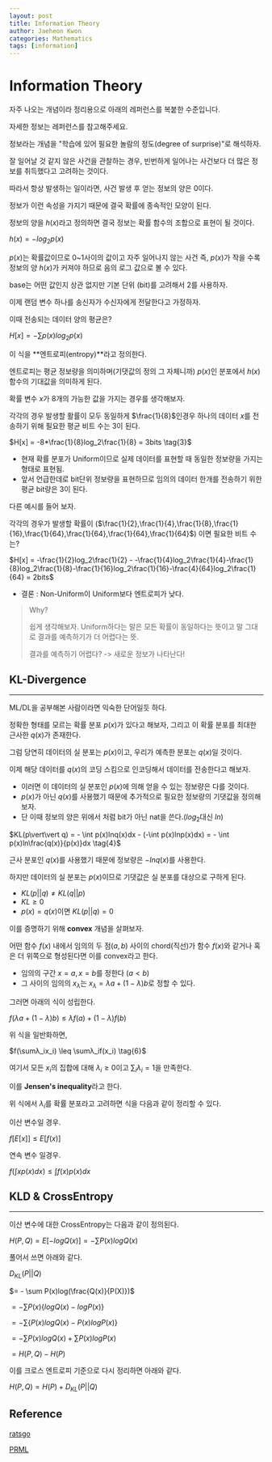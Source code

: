 ```yaml
---
layout: post
title: Information Theory
author: Jaeheon Kwon
categories: Mathematics
tags: [information]
---
```


# Information Theory



자주 나오는 개념이라 정리용으로 아래의 레퍼런스를 복붙한 수준입니다.

자세한 정보는 레퍼런스를 참고해주세요.



정보라는 개념을 "학습에 있어 필요한 놀람의 정도(degree of surprise)"로 해석하자.

잘 일어날 것 같지 않은 사건을 관찰하는 경우, 빈번하게 일어나는 사건보다 더 많은 정보를 취득했다고 고려하는 것이다.

따라서 항상 발생하는 일이라면, 사건 발생 후 얻는 정보의 양은 0이다.



정보가 이런 속성을 가지기 때문에 결국 확률에 종속적인 모양이 된다.

정보의 양을 $h(x)$라고 정의하면 결국 정보는 확률 함수의 조합으로 표현이 될 것이다.

$h(x) = -log_2p(x) \tag{1}$

$p(x)$는 확률값이므로 0~1사이의 값이고 자주 일어나지 않는 사건 즉, $p(x)$가 작을 수록 정보의 양 $h(x)$가 커져야 하므로 음의 로그 값으로 볼 수 있다.

base는 어떤 값인지 상관 없지만 기본 단위 (bit)를 고려해서 2를 사용하자.

이제 랜덤 변수 하나를 송신자가 수신자에게 전달한다고 가정하자.

이때 전송되는 데이터 양의 평균은?

$H[x] = -\sum p(x)log_2p(x) \tag{2}$

이 식을 **엔트로피(entropy)**라고 정의한다.

엔트로피는 평균 정보량을 의미하며(기댓값의 정의 그 자체니까) $p(x)$인 분포에서 $h(x)$함수의 기대값을 의미하게 된다.

확률 변수 $x$가 8개의 가능한 값을 가지는 경우를 생각해보자.

각각의 경우 발생할 활률이 모두 동일하게 $\frac{1}{8}$인경우 하나의 데이터 $x$를 전송하기 위해 필요한 평균 비트 수는 3이 된다.

$H[x] = -8*\frac{1}{8}log_2\frac{1}{8} = 3bits \tag{3}$

-  현재 확률 분포가 Uniform이므로 실제 데이터를 표현할 때 동일한 정보량을 가지는 형태로 표현됨.
- 앞서 언급한데로 bit단위 정보량을 표현하므로 임의의 데이터 한개를 전송하기 위한 평균 bit량은 3이 된다.

다른 예시를 들어 보자.

각각의 경우가 발생할 확률이 ($\frac{1}{2},\frac{1}{4},\frac{1}{8},\frac{1}{16},\frac{1}{64},\frac{1}{64},\frac{1}{64},\frac{1}{64}$) 이면 필요한 비트 수는?

$H[x] = -\frac{1}{2}log_2\frac{1}{2} - -\frac{1}{4}log_2\frac{1}{4}-\frac{1}{8}log_2\frac{1}{8}-\frac{1}{16}log_2\frac{1}{16}-\frac{4}{64}log_2\frac{1}{64} = 2bits$

- 결론 : Non-Uniform이 Uniform보다 엔트로피가 낮다.

> Why?
>
> 쉽게 생각해보자. Uniform하다는 말은 모든 확률이 동일하다는 뜻이고 말 그대로 결과를 예측하기가 더 어렵다는 뜻.
>
> 결과를 예측하기 어렵다? -> 새로운 정보가 나타난다!



## KL-Divergence

<hr>

ML/DL을 공부해본 사람이라면 익숙한 단어일듯 하다.

정확한 형태를 모르는 확률 분포 $p(x)$가 있다고 해보자, 그리고 이 확률 분포를 최대한 근사한 $q(x)$가 존재한다.

그럼 당연히 데이터의 실 분포는 $p(x)$이고, 우리가 예측한 분포는 $q(x)$일 것이다.

이제 해당 데이터를 $q(x)$의 코딩 스킴으로 인코딩해서 데이터를 전송한다고 해보자.

- 이러면 이 데이터의 실 분포인 $p(x)$에 의해 얻을 수 있는 정보량은 다를 것이다.
- $p(x)$가 아닌 $q(x)$를 사용했기 때문에 추가적으로 필요한 정보량의 기댓값을 정의해보자.
- 단 이때 정보의 양은 위에서 처럼 bit가 아닌 nat을 쓴다.($log_2$대신 $ln$)

$KL(p\vert\vert q) = - \int p(x)lnq(x)dx - (-\int p(x)lnp(x)dx) = - \int p(x)ln\frac{q(x)}{p(x)}dx \tag{4}$

근사 분포인 $q(x)$를 사용했기 때문에 정보량은 $-lnq(x)$를 사용한다.

하지만 데이터의 실 분포는 $p(x)$이므로 기댓값은 실 분포를 대상으로 구하게 된다.

- $KL(p\vert\vert q) \neq KL(q\vert\vert p)$
- $KL \geq 0$
- $p(x) = q(x)$이면 $KL(p\vert\vert q)=0$

이를 증명하기 위해 **convex** 개념을 살펴보자.

어떤 함수 $f(x)$ 내에서 임의의 두 점$(a,b)$ 사이의 chord(직선)가 함수 $f(x)$와 같거나 혹은 더 위쪽으로 형성된다면 이를 convex라고 한다.

- 임의의 구간 $x=a, x=b$를 정한다 $(a<b)$
- 그 사이의 임의의 $x_λ$는 $x_λ = λa +(1-λ)b$로 정할 수 있다.

그러면 아래의 식이 성립한다.

$f(λa + (1-λ)b) \leq λf(a) + (1-λ)f(b)  \tag{5}$

위 식을 일반화하면,

$f(\sumλ_ix_i) \leq \sumλ_if(x_i)  \tag{6}$

여기서 모든 $x_i$의 집합에 대해 $λ_i \geq 0$이고 $\sum_iλ_i = 1$을 만족한다.

이를 **Jensen's inequality**라고 한다.

위 식에서 $λ_i$를 확률 분포라고 고려하면 식을 다음과 같이 정리할 수 있다.

이산 변수일 경우.

$f[E[x]] \leq E[f(x)] \tag{7}$

연속 변수 일경우.

$f(\int xp(x)dx) \leq \int f(x)p(x)dx \tag{8}$



## KLD & CrossEntropy

<hr>

이산 변수에 대한 CrossEntropy는 다음과 같이 정의된다.

$H(P,Q) = E[-logQ(x)] = -\sum P(x)logQ(x) \tag{9}$

풀어서 쓰면 아래와 같다.

$D_{KL}(P\vert\vert Q)$

$= - \sum P(x)log(\frac{Q(x)}{P(X)})$

$= -\sum P(x)\{logQ(x) - logP(x)\}$

$= - \sum\{P(x)logQ(x) - P(x)logP(x)\}$

$= - \sum P(x)logQ(x) + \sum P(x)logP(x)$

$= H(P,Q) - H(P)$

이를 크로스 엔트로피 기준으로 다시 정리하면 아래와 같다.

$H(P,Q) = H(P) + D_{KL}(P\vert\vert Q)$



## Reference

[ratsgo]( https://ratsgo.github.io/statistics/2017/09/22/information/ )

[PRML]( http://norman3.github.io/prml/docs/chapter01/6 )